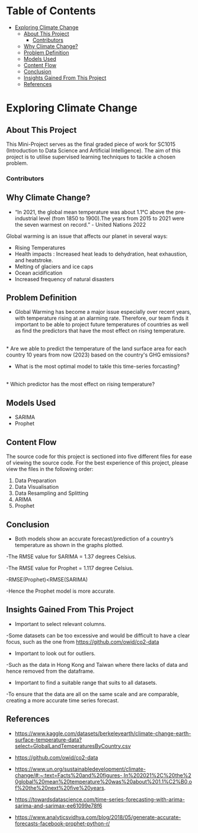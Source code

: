 <h1>Table of Contents<span class="tocSkip"></span></h1>
<div class="toc"><ul class="toc-item"><li><span><a href="#Exploring-Climate-Change" data-toc-modified-id="Exploring-Climate-Change-1">Exploring Climate Change</a></span><ul class="toc-item"><li><span><a href="#About-This-Project" data-toc-modified-id="About-This-Project-1.1">About This Project</a></span><ul class="toc-item"><li><span><a href="#Contributors" data-toc-modified-id="Contributors-1.1.1">Contributors</a></span></li></ul></li><li><span><a href="#Why-Climate-Change?" data-toc-modified-id="Why-Climate-Change?-1.2">Why Climate Change?</a></span></li><li><span><a href="#Problem-Definition" data-toc-modified-id="Problem-Definition-1.3">Problem Definition</a></span></li><li><span><a href="#Models-Used" data-toc-modified-id="Models-Used-1.4">Models Used</a></span></li><li><span><a href="#Content-Flow" data-toc-modified-id="Content-Flow-1.5">Content Flow</a></span></li><li><span><a href="#Conclusion" data-toc-modified-id="Conclusion-1.6">Conclusion</a></span></li><li><span><a href="#Insights-Gained-From-This-Project" data-toc-modified-id="Insights-Gained-From-This-Project-1.7">Insights Gained From This Project</a></span></li><li><span><a href="#References" data-toc-modified-id="References-1.8">References</a></span></li></ul></li></ul></div>

# Exploring Climate Change

## About This Project
This Mini-Project serves as the final graded piece of work for SC1015 (Introduction to Data Science and Artificial Intelligence). The aim of this project is to utilise supervised learning techniques to tackle a chosen problem.

### Contributors


## Why Climate Change?
* “In 2021, the global mean temperature was about 1.1°C above the pre-industrial level (from 1850 to 1900).The years from 2015 to 2021 were the seven warmest on record.” - United Nations 2022

Global warming is an issue that affects our planet in several ways:

- Rising Temperatures
- Health impacts : Increased heat leads to dehydration, heat exhaustion, and heatstroke.
- Melting of glaciers and ice caps
- Ocean acidification
- Increased frequency of natural disasters



## Problem Definition
* Global Warming has become a major issue especially over recent years, with temperature rising at an alarming rate. Therefore, our team finds it important to be able to project future temperatures of countries as well as find the predictors that have the most effect on rising temperature. 
<br>
* Are we able to predict the temperature of the land surface area for each country 10 years from now (2023) based on the country's GHG emissions?
<br>

* What is the most optimal model to takle this time-series forcasting?
<br>
* Which predictor has the most effect on rising temperature?

## Models Used
* SARIMA
* Prophet

## Content Flow
The source code for this project is sectioned into five different files for ease of viewing the source code. For the best experience of this project, please view the files in the following order:
1. Data Preparation
2. Data Visualisation
3. Data Resampling and Splitting
4. ARIMA
5. Prophet

## Conclusion
* Both models show an accurate forecast/prediction of a country’s temperature as shown in the graphs plotted.

-The RMSE value for SARIMA = 1.37 degrees Celsius.

-The RMSE value for Prophet = 1.117 degree Celsius.

-RMSE(Prophet)<RMSE(SARIMA)

-Hence the Prophet model is more accurate.



## Insights Gained From This Project
* Important to select relevant columns.

-Some datasets can be too excessive and would be difficult to have a clear focus, such as the one from https://github.com/owid/co2-data

* Important to look out for outliers. 

-Such as the data in Hong Kong and Taiwan where there lacks of data and hence removed from the dataframe.

* Important to find a suitable range that suits to all datasets.

-To ensure that the data are all on the same scale and are comparable, creating a more accurate time series forecast.


## References
* https://www.kaggle.com/datasets/berkeleyearth/climate-change-earth-surface-temperature-data?select=GlobalLandTemperaturesByCountry.csv

* https://github.com/owid/co2-data

* https://www.un.org/sustainabledevelopment/climate-change/#:~:text=Facts%20and%20figures-,In%202021%2C%20the%20global%20mean%20temperature%20was%20about%201.1%C2%B0,of%20the%20next%20five%20years.

* https://towardsdatascience.com/time-series-forecasting-with-arima-sarima-and-sarimax-ee61099e78f6


* https://www.analyticsvidhya.com/blog/2018/05/generate-accurate-forecasts-facebook-prophet-python-r/
